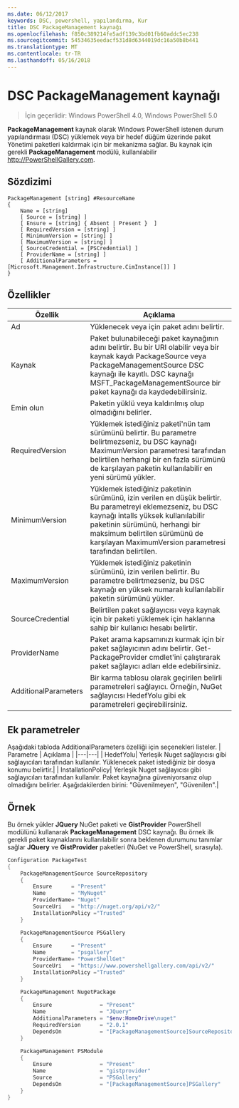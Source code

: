 ```yaml
---
ms.date: 06/12/2017
keywords: DSC, powershell, yapılandırma, Kur
title: DSC PackageManagement kaynağı
ms.openlocfilehash: f850c389214fe5adf139c3bd01fb60addc5ec238
ms.sourcegitcommit: 54534635eedacf531d8d6344019dc16a50b8b441
ms.translationtype: MT
ms.contentlocale: tr-TR
ms.lasthandoff: 05/16/2018
---
```

# <a name="dsc-packagemanagement-resource"></a>DSC PackageManagement kaynağı

> İçin geçerlidir: Windows PowerShell 4.0, Windows PowerShell 5.0

**PackageManagement** kaynak olarak Windows PowerShell istenen durum yapılandırması (DSC) yüklemek veya bir hedef düğüm üzerinde paket Yönetimi paketleri kaldırmak için bir mekanizma sağlar. Bu kaynak için gerekli **PackageManagement** modülü, kullanılabilir http://PowerShellGallery.com.

## <a name="syntax"></a>Sözdizimi

```
PackageManagement [string] #ResourceName
{
    Name = [string]
    [ Source = [string] ]
    [ Ensure = [string] { Absent | Present }  ]
    [ RequiredVersion = [string] ]
    [ MinimumVersion = [string] ]
    [ MaximumVersion = [string] ]
    [ SourceCredential = [PSCredential] ]
    [ ProviderName = [string] ]
    [ AdditionalParameters = [Microsoft.Management.Infrastructure.CimInstance[]] ]
}
```

## <a name="properties"></a>Özellikler
|  Özellik  |  Açıklama   |
|---|---|
| Ad| Yüklenecek veya için paket adını belirtir.|
| Kaynak| Paket bulunabileceği paket kaynağının adını belirtir. Bu bir URI olabilir veya bir kaynak kaydı PackageSource veya PackageManagementSource DSC kaynağı ile kayıtlı. DSC kaynağı MSFT_PackageManagementSource bir paket kaynağı da kaydedebilirsiniz.|
| Emin olun| Paketin yüklü veya kaldırılmış olup olmadığını belirler.|
| RequiredVersion| Yüklemek istediğiniz paketi'nün tam sürümünü belirtir. Bu parametre belirtmezseniz, bu DSC kaynağı MaximumVersion parametresi tarafından belirtilen herhangi bir en fazla sürümünü de karşılayan paketin kullanılabilir en yeni sürümü yükler.|
| MinimumVersion| Yüklemek istediğiniz paketinin sürümünü, izin verilen en düşük belirtir. Bu parametreyi eklemezseniz, bu DSC kaynağı intalls yüksek kullanılabilir paketinin sürümünü, herhangi bir maksimum belirtilen sürümünü de karşılayan MaximumVersion parametresi tarafından belirtilen.|
| MaximumVersion| Yüklemek istediğiniz paketinin sürümünü, izin verilen belirtir. Bu parametre belirtmezseniz, bu DSC kaynağı en yüksek numaralı kullanılabilir paketin sürümünü yükler.|
| SourceCredential | Belirtilen paket sağlayıcısı veya kaynak için bir paketi yüklemek için haklarına sahip bir kullanıcı hesabı belirtir.|
| ProviderName| Paket arama kapsamınızı kurmak için bir paket sağlayıcının adını belirtir. Get-PackageProvider cmdlet'ini çalıştırarak paket sağlayıcı adları elde edebilirsiniz.|
| AdditionalParameters| Bir karma tablosu olarak geçirilen belirli parametreleri sağlayıcı. Örneğin, NuGet sağlayıcısı HedefYolu gibi ek parametreleri geçirebilirsiniz.|

## <a name="additional-parameters"></a>Ek parametreler
Aşağıdaki tabloda AdditionalParameters özelliği için seçenekleri listeler.
|  Parametre  | Açıklama   |
|---|---|
| HedefYolu| Yerleşik Nuget sağlayıcısı gibi sağlayıcıları tarafından kullanılır. Yüklenecek paket istediğiniz bir dosya konumu belirtir.|
| InstallationPolicy| Yerleşik Nuget sağlayıcısı gibi sağlayıcıları tarafından kullanılır. Paket kaynağına güveniyorsanız olup olmadığını belirler. Aşağıdakilerden birini: "Güvenilmeyen", "Güvenilen".|

## <a name="example"></a>Örnek

Bu örnek yükler **JQuery** NuGet paketi ve **GistProvider** PowerShell modülünü kullanarak **PackageManagement** DSC kaynağı. Bu örnek ilk gerekli paket kaynaklarını kullanılabilir sonra beklenen durumunu tanımlar sağlar **JQuery** ve **GistProvider** paketleri (NuGet ve PowerShell, sırasıyla).

```powershell
Configuration PackageTest
{
    PackageManagementSource SourceRepository
    {
        Ensure      = "Present"
        Name        = "MyNuget"
        ProviderName= "Nuget"
        SourceUri   = "http://nuget.org/api/v2/"
        InstallationPolicy ="Trusted"
    }

    PackageManagementSource PSGallery
    {
        Ensure      = "Present"
        Name        = "psgallery"
        ProviderName= "PowerShellGet"
        SourceUri   = "https://www.powershellgallery.com/api/v2/"
        InstallationPolicy ="Trusted"
    }

    PackageManagement NugetPackage
    {
        Ensure               = "Present"
        Name                 = "JQuery"
        AdditionalParameters = "$env:HomeDrive\nuget"
        RequiredVersion      = "2.0.1"
        DependsOn            = "[PackageManagementSource]SourceRepository"
    }

    PackageManagement PSModule
    {
        Ensure               = "Present"
        Name                 = "gistprovider"
        Source               = "PSGallery"
        DependsOn            = "[PackageManagementSource]PSGallery"
    }
}
```